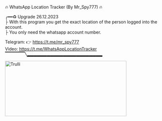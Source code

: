 🔥 WhatsApp Location Tracker (By Mr_Spy777)  🔥 
       <br>
       
╭━━♻️ Upgrade 26.12.2023
<br>
├  With this program you get the exact location of the person logged into the account.
<br>
├  You only need the whatsapp account number.
<br>

 Telegram: 👉  https://t.me/mr_spy777
 <br>
 Video: https://t.me/WhatsAppLocationTracker
 <br>
▔▔▔▔▔▔╲▂▂▂▂▂▂▂▂▂▂▂▂▂▂▂▂▂▂▂▂▂▂▂

<img src="https://i.postimg.cc/9fGRDyHh/whatsaptarck.jpg" alt="Trulli" width="400" height="182">
